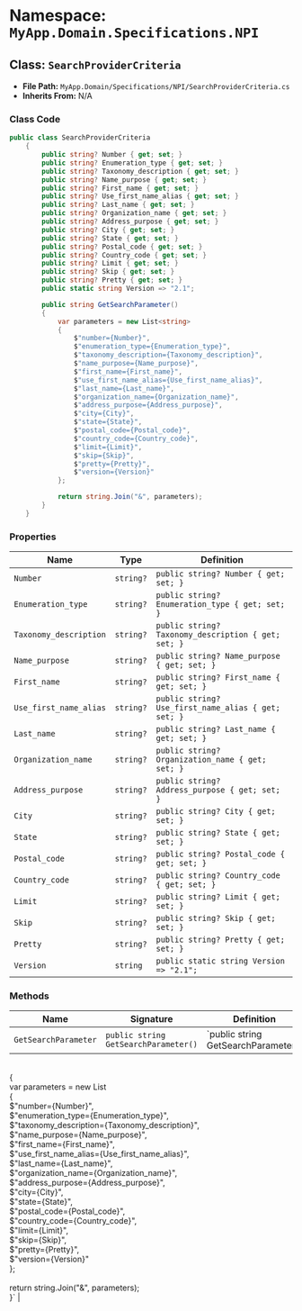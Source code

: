 # Namespace: `MyApp.Domain.Specifications.NPI`

## Class: `SearchProviderCriteria`

- **File Path:** `MyApp.Domain/Specifications/NPI/SearchProviderCriteria.cs`
- **Inherits From:** N/A

### Class Code

```csharp
public class SearchProviderCriteria
    {
        public string? Number { get; set; }
        public string? Enumeration_type { get; set; }
        public string? Taxonomy_description { get; set; }
        public string? Name_purpose { get; set; }
        public string? First_name { get; set; }
        public string? Use_first_name_alias { get; set; }
        public string? Last_name { get; set; }
        public string? Organization_name { get; set; }
        public string? Address_purpose { get; set; }
        public string? City { get; set; }
        public string? State { get; set; }
        public string? Postal_code { get; set; }
        public string? Country_code { get; set; }
        public string? Limit { get; set; }
        public string? Skip { get; set; }
        public string? Pretty { get; set; }
        public static string Version => "2.1";

        public string GetSearchParameter()
        {
            var parameters = new List<string>
            {
                $"number={Number}",
                $"enumeration_type={Enumeration_type}",
                $"taxonomy_description={Taxonomy_description}",
                $"name_purpose={Name_purpose}",
                $"first_name={First_name}",
                $"use_first_name_alias={Use_first_name_alias}",
                $"last_name={Last_name}",
                $"organization_name={Organization_name}",
                $"address_purpose={Address_purpose}",
                $"city={City}",
                $"state={State}",
                $"postal_code={Postal_code}",
                $"country_code={Country_code}",
                $"limit={Limit}",
                $"skip={Skip}",
                $"pretty={Pretty}",
                $"version={Version}"
            };

            return string.Join("&", parameters);
        }
    }
```

### Properties

| Name | Type | Definition |
|------|------|-------------|
| `Number` | `string?` | `public string? Number { get; set; }` |
| `Enumeration_type` | `string?` | `public string? Enumeration_type { get; set; }` |
| `Taxonomy_description` | `string?` | `public string? Taxonomy_description { get; set; }` |
| `Name_purpose` | `string?` | `public string? Name_purpose { get; set; }` |
| `First_name` | `string?` | `public string? First_name { get; set; }` |
| `Use_first_name_alias` | `string?` | `public string? Use_first_name_alias { get; set; }` |
| `Last_name` | `string?` | `public string? Last_name { get; set; }` |
| `Organization_name` | `string?` | `public string? Organization_name { get; set; }` |
| `Address_purpose` | `string?` | `public string? Address_purpose { get; set; }` |
| `City` | `string?` | `public string? City { get; set; }` |
| `State` | `string?` | `public string? State { get; set; }` |
| `Postal_code` | `string?` | `public string? Postal_code { get; set; }` |
| `Country_code` | `string?` | `public string? Country_code { get; set; }` |
| `Limit` | `string?` | `public string? Limit { get; set; }` |
| `Skip` | `string?` | `public string? Skip { get; set; }` |
| `Pretty` | `string?` | `public string? Pretty { get; set; }` |
| `Version` | `string` | `public static string Version => "2.1";` |

### Methods

| Name | Signature | Definition |
|------|-----------|-------------|
| `GetSearchParameter` | `public string GetSearchParameter()` | `public string GetSearchParameter()<br>        {<br>            var parameters = new List<string><br>            {<br>                $"number={Number}",<br>                $"enumeration_type={Enumeration_type}",<br>                $"taxonomy_description={Taxonomy_description}",<br>                $"name_purpose={Name_purpose}",<br>                $"first_name={First_name}",<br>                $"use_first_name_alias={Use_first_name_alias}",<br>                $"last_name={Last_name}",<br>                $"organization_name={Organization_name}",<br>                $"address_purpose={Address_purpose}",<br>                $"city={City}",<br>                $"state={State}",<br>                $"postal_code={Postal_code}",<br>                $"country_code={Country_code}",<br>                $"limit={Limit}",<br>                $"skip={Skip}",<br>                $"pretty={Pretty}",<br>                $"version={Version}"<br>            };<br><br>            return string.Join("&", parameters);<br>        }` |

